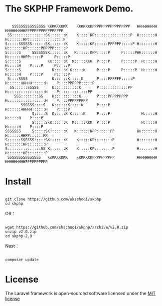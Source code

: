 # The SKPHP Framework Demo.
<pre><code>
   SSSSSSSSSSSSSSS KKKKKKKKK    KKKKKKKPPPPPPPPPPPPPPPPP   HHHHHHHHH     HHHHHHHHHPPPPPPPPPPPPPPPPP   
 SS:::::::::::::::SK:::::::K    K:::::KP::::::::::::::::P  H:::::::H     H:::::::HP::::::::::::::::P  
S:::::SSSSSS::::::SK:::::::K    K:::::KP::::::PPPPPP:::::P H:::::::H     H:::::::HP::::::PPPPPP:::::P 
S:::::S     SSSSSSSK:::::::K   K::::::KPP:::::P     P:::::PHH::::::H     H::::::HHPP:::::P     P:::::P
S:::::S            KK::::::K  K:::::KKK  P::::P     P:::::P  H:::::H     H:::::H    P::::P     P:::::P
S:::::S              K:::::K K:::::K     P::::P     P:::::P  H:::::H     H:::::H    P::::P     P:::::P
 S::::SSSS           K::::::K:::::K      P::::PPPPPP:::::P   H::::::HHHHH::::::H    P::::PPPPPP:::::P 
  SS::::::SSSSS      K:::::::::::K       P:::::::::::::PP    H:::::::::::::::::H    P:::::::::::::PP  
    SSS::::::::SS    K:::::::::::K       P::::PPPPPPPPP      H:::::::::::::::::H    P::::PPPPPPPPP    
       SSSSSS::::S   K::::::K:::::K      P::::P              H::::::HHHHH::::::H    P::::P            
            S:::::S  K:::::K K:::::K     P::::P              H:::::H     H:::::H    P::::P            
            S:::::SKK::::::K  K:::::KKK  P::::P              H:::::H     H:::::H    P::::P            
SSSSSSS     S:::::SK:::::::K   K::::::KPP::::::PP          HH::::::H     H::::::HHPP::::::PP          
S::::::SSSSSS:::::SK:::::::K    K:::::KP::::::::P          H:::::::H     H:::::::HP::::::::P          
S:::::::::::::::SS K:::::::K    K:::::KP::::::::P          H:::::::H     H:::::::HP::::::::P          
 SSSSSSSSSSSSSSS   KKKKKKKKK    KKKKKKKPPPPPPPPPP          HHHHHHHHH     HHHHHHHHHPPPPPPPPPP           
</code></pre>

# Install
<pre><code>
git clone https://github.com/skschoo1/skphp
cd skphp
</code></pre>
<p>OR：</p>
<pre><code>
wget https://github.com/skschoo1/skphp/archive/v2.0.zip
unzip v2.0.zip
cd skphp-2.0
</code></pre>
<p>Next：</p>
<pre><code>
composer update
</code></pre>

# License
The Laravel framework is open-sourced software licensed under the <a href="http://opensource.org/licenses/MIT">MIT license</a>
